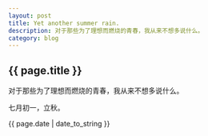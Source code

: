 ```yaml
---
layout: post
title: Yet another summer rain.
description: 对于那些为了理想而燃烧的青春，我从来不想多说什么。
category: blog
---
```

<h2> {{ page.title }} </h2>

<p>对于那些为了理想而燃烧的青春，我从来不想多说什么。</p>

<p>七月初一，立秋。</p>

<p> {{ page.date | date_to_string }} </p>
